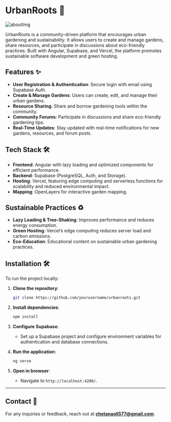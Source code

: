# UrbanRoots 🌱
![aboutImg](https://github.com/user-attachments/assets/840c8190-d207-44e1-abbe-670e319f461e)

UrbanRoots is a community-driven platform that encourages urban gardening and sustainability. It allows users to create and manage gardens, share resources, and participate in discussions about eco-friendly practices. Built with Angular, Supabase, and Vercel, the platform promotes sustainable software development and green hosting.

## Features ✨

- **User Registration & Authentication**: Secure login with email using Supabase Auth.
- **Create & Manage Gardens**: Users can create, edit, and manage their urban gardens.
- **Resource Sharing**: Share and borrow gardening tools within the community.
- **Community Forums**: Participate in discussions and share eco-friendly gardening tips.
- **Real-Time Updates**: Stay updated with real-time notifications for new gardens, resources, and forum posts.

## Tech Stack 🛠️

- **Frontend**: Angular with lazy loading and optimized components for efficient performance.
- **Backend**: Supabase (PostgreSQL, Auth, and Storage).
- **Hosting**: Vercel, featuring edge computing and serverless functions for scalability and reduced environmental impact.
- **Mapping**: OpenLayers for interactive garden mapping.

## Sustainable Practices ♻️

- **Lazy Loading & Tree-Shaking**: Improves performance and reduces energy consumption.
- **Green Hosting**: Vercel’s edge computing reduces server load and carbon emissions.
- **Eco-Education**: Educational content on sustainable urban gardening practices.

## Installation 🛠️

To run the project locally:

1. **Clone the repository**:
    ```bash
    git clone https://github.com/yourusername/urbanroots.git
    ```

2. **Install dependencies**:
    ```bash
    npm install
    ```

3. **Configure Supabase**:
   - Set up a Supabase project and configure environment variables for authentication and database connections.

4. **Run the application**:
    ```bash
    ng serve
    ```

5. **Open in browser**:
    - Navigate to `http://localhost:4200/`.


---

## Contact 📧

For any inquiries or feedback, reach out at **chetanaoli577@gmail.com**.
